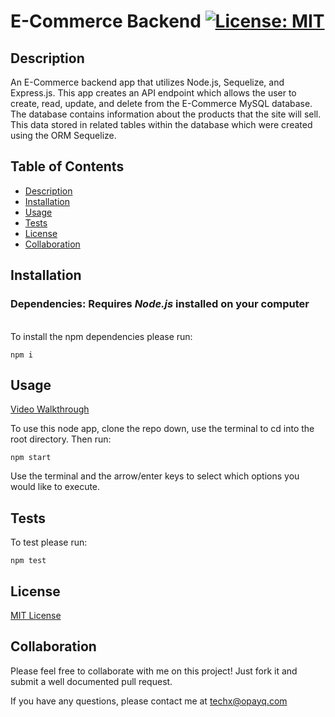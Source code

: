 # E-Commerce Backend [![License: MIT](https://img.shields.io/badge/License-MIT-yellow.svg)](https://opensource.org/licenses/MIT)

## Description

An E-Commerce backend app that utilizes Node.js, Sequelize, and Express.js. This app creates an API endpoint which allows the user to create, read, update, and delete from the E-Commerce MySQL database. The database contains information about the products that the site will sell. This data stored in related tables within the database which were created using the ORM Sequelize.

## Table of Contents

- [Description](#Description)
- [Installation](#Installation)
- [Usage](#Usage)
- [Tests](#Tests)
- [License](#License)
- [Collaboration](#Collaboration)

## Installation

### Dependencies: **Requires** **_Node.js_** installed on your computer

\
To install the npm dependencies please run:

```
npm i
```

## Usage

[Video Walkthrough](https://youtu.be/zxyheogvfhQ)

To use this node app, clone the repo down, use the terminal to cd into the root directory. Then run:

```
npm start
```

Use the terminal and the arrow/enter keys to select which options you would like to execute.

## Tests

To test please run:

```
npm test
```

## License

[MIT License](https://opensource.org/licenses/MIT)

## Collaboration

Please feel free to collaborate with me on this project! Just fork it and submit a well documented pull request.

If you have any questions, please contact me at techx@opayq.com
